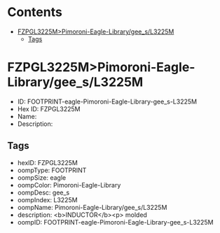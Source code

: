 



Contents
========

* [FZPGL3225M>Pimoroni-Eagle-Library/gee_s/L3225M](#fzpgl3225mpimoroni-eagle-librarygee_sl3225m)
	* [Tags](#tags)

# FZPGL3225M>Pimoroni-Eagle-Library/gee_s/L3225M

- ID: FOOTPRINT-eagle-Pimoroni-Eagle-Library-gee_s-L3225M
- Hex ID: FZPGL3225M
- Name: 
- Description: 

## Tags

- hexID: FZPGL3225M
- oompType: FOOTPRINT
- oompSize: eagle
- oompColor: Pimoroni-Eagle-Library
- oompDesc: gee_s
- oompIndex: L3225M
- oompName: Pimoroni-Eagle-Library/gee_s/L3225M
- description: &lt;b&gt;INDUCTOR&lt;/b&gt;&lt;p&gt;
molded
- oompID: FOOTPRINT-eagle-Pimoroni-Eagle-Library-gee_s-L3225M
